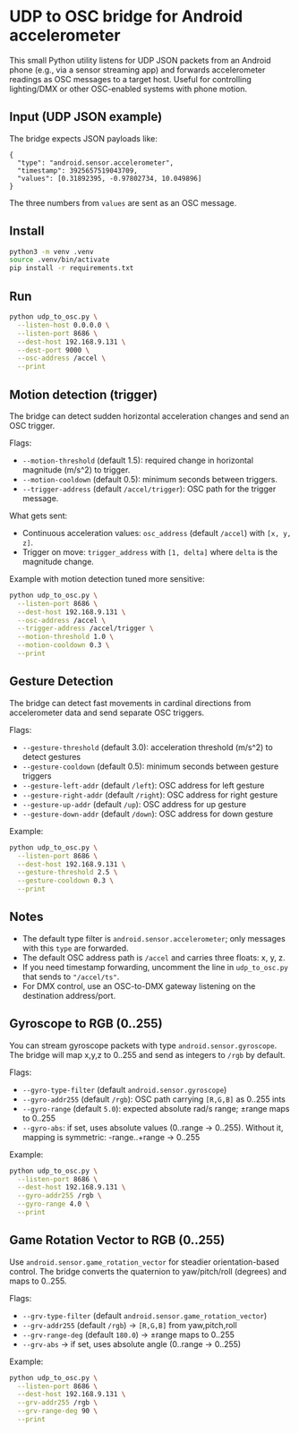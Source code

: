 UDP to OSC bridge for Android accelerometer
===========================================

This small Python utility listens for UDP JSON packets from an Android phone (e.g., via a sensor streaming app) and forwards accelerometer readings as OSC messages to a target host. Useful for controlling lighting/DMX or other OSC-enabled systems with phone motion.

Input (UDP JSON example)
------------------------

The bridge expects JSON payloads like:

```
{
  "type": "android.sensor.accelerometer",
  "timestamp": 3925657519043709,
  "values": [0.31892395, -0.97802734, 10.049896]
}
```

The three numbers from `values` are sent as an OSC message.

Install
-------

```bash
python3 -m venv .venv
source .venv/bin/activate
pip install -r requirements.txt
```

Run
---

```bash
python udp_to_osc.py \
  --listen-host 0.0.0.0 \
  --listen-port 8686 \
  --dest-host 192.168.9.131 \
  --dest-port 9000 \
  --osc-address /accel \
  --print
```

Motion detection (trigger)
-------------------------

The bridge can detect sudden horizontal acceleration changes and send an OSC trigger.

Flags:

- `--motion-threshold` (default 1.5): required change in horizontal magnitude (m/s^2) to trigger.
- `--motion-cooldown` (default 0.5): minimum seconds between triggers.
- `--trigger-address` (default `/accel/trigger`): OSC path for the trigger message.

What gets sent:

- Continuous acceleration values: `osc_address` (default `/accel`) with `[x, y, z]`.
- Trigger on move: `trigger_address` with `[1, delta]` where `delta` is the magnitude change.

Example with motion detection tuned more sensitive:

```bash
python udp_to_osc.py \
  --listen-port 8686 \
  --dest-host 192.168.9.131 \
  --osc-address /accel \
  --trigger-address /accel/trigger \
  --motion-threshold 1.0 \
  --motion-cooldown 0.3 \
  --print
```

Gesture Detection
-----------------

The bridge can detect fast movements in cardinal directions from accelerometer data and send separate OSC triggers.

Flags:

- `--gesture-threshold` (default 3.0): acceleration threshold (m/s^2) to detect gestures
- `--gesture-cooldown` (default 0.5): minimum seconds between gesture triggers
- `--gesture-left-addr` (default `/left`): OSC address for left gesture
- `--gesture-right-addr` (default `/right`): OSC address for right gesture
- `--gesture-up-addr` (default `/up`): OSC address for up gesture
- `--gesture-down-addr` (default `/down`): OSC address for down gesture

Example:

```bash
python udp_to_osc.py \
  --listen-port 8686 \
  --dest-host 192.168.9.131 \
  --gesture-threshold 2.5 \
  --gesture-cooldown 0.3 \
  --print
```

Notes
-----

- The default type filter is `android.sensor.accelerometer`; only messages with this `type` are forwarded.
- The default OSC address path is `/accel` and carries three floats: x, y, z.
- If you need timestamp forwarding, uncomment the line in `udp_to_osc.py` that sends to `"/accel/ts"`.
- For DMX control, use an OSC-to-DMX gateway listening on the destination address/port.

Gyroscope to RGB (0..255)
-------------------------

You can stream gyroscope packets with type `android.sensor.gyroscope`. The bridge will map x,y,z to 0..255 and send as integers to `/rgb` by default.

Flags:

- `--gyro-type-filter` (default `android.sensor.gyroscope`)
- `--gyro-addr255` (default `/rgb`): OSC path carrying `[R,G,B]` as 0..255 ints
- `--gyro-range` (default `5.0`): expected absolute rad/s range; ±range maps to 0..255
- `--gyro-abs`: if set, uses absolute values (0..range -> 0..255). Without it, mapping is symmetric: -range..+range -> 0..255

Example:

```bash
python udp_to_osc.py \
  --listen-port 8686 \
  --dest-host 192.168.9.131 \
  --gyro-addr255 /rgb \
  --gyro-range 4.0 \
  --print
```

Game Rotation Vector to RGB (0..255)
------------------------------------

Use `android.sensor.game_rotation_vector` for steadier orientation-based control. The bridge converts the quaternion to yaw/pitch/roll (degrees) and maps to 0..255.

Flags:

- `--grv-type-filter` (default `android.sensor.game_rotation_vector`)
- `--grv-addr255` (default `/rgb`) → `[R,G,B]` from yaw,pitch,roll
- `--grv-range-deg` (default `180.0`) → ±range maps to 0..255
- `--grv-abs` → if set, uses absolute angle (0..range → 0..255)

Example:

```bash
python udp_to_osc.py \
  --listen-port 8686 \
  --dest-host 192.168.9.131 \
  --grv-addr255 /rgb \
  --grv-range-deg 90 \
  --print
```


